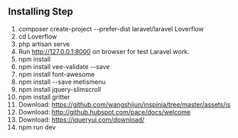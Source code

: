 Installing Step
------------
1.	composer create-project --prefer-dist laravel/laravel Loverflow
2.	cd Loverflow
3.	php artisan serve
4.	Run http://127.0.0.1:8000 on browser for test Laravel work.
5.	npm install
6.	npm install vee-validate --save
7.	npm install font-awesome
8.	npm install --save metismenu
9.	npm install jquery-slimscroll
10.	npm install gritter
11.	Download: https://github.com/wangshijun/inspinia/tree/master/assets/js
12.	Download: http://github.hubspot.com/pace/docs/welcome
13.	Download: https://jqueryui.com/download/
14.	npm run dev
